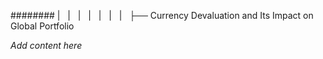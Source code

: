 ######## |   |   |   |   |   |   |   ├── Currency Devaluation and Its Impact on Global Portfolio

*Add content here*